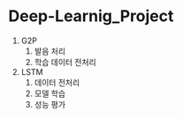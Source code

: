 # Deep-Learnig_Project

1. G2P
   1. 발음 처리
   2. 학습 데이터 전처리
2. LSTM
    1. 데이터 전처리
    2. 모델 학습
    3. 성능 평가
